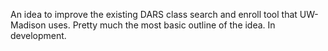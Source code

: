 An idea to improve the existing DARS class search and enroll tool that UW-Madison uses. 
Pretty much the most basic outline of the idea.
In development.
